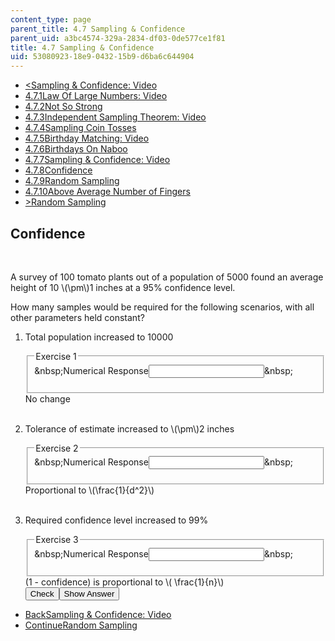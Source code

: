 ```yaml
---
content_type: page
parent_title: 4.7 Sampling & Confidence
parent_uid: a3bc4574-329a-2834-df03-0de577ce1f81
title: 4.7 Sampling & Confidence
uid: 53080923-18e9-0432-15b9-d6ba6c644904
---
```

<ul class="navigation pagination"><li id="top_bck_btn"><a href='/courses/electrical-engineering-and-computer-science/6-042j-mathematics-for-computer-science-spring-2015/probability/tp14-1/vertical-83cee7032f8c';><<span>Sampling &amp; Confidence: Video</span></a></li><li id="flp_btn_1" ><a href='/courses/electrical-engineering-and-computer-science/6-042j-mathematics-for-computer-science-spring-2015/probability/tp14-1'>4.7.1<span>Law Of Large Numbers: Video</span></a></li><li id="flp_btn_2" ><a href='/courses/electrical-engineering-and-computer-science/6-042j-mathematics-for-computer-science-spring-2015/probability/tp14-1/vertical-84aa6f70d1c0'>4.7.2<span>Not So Strong</span></a></li><li id="flp_btn_3" ><a href='/courses/electrical-engineering-and-computer-science/6-042j-mathematics-for-computer-science-spring-2015/probability/tp14-1/vertical-872c5ec0974e'>4.7.3<span>Independent Sampling Theorem: Video</span></a></li><li id="flp_btn_4" ><a href='/courses/electrical-engineering-and-computer-science/6-042j-mathematics-for-computer-science-spring-2015/probability/tp14-1/vertical-b7cee8c0e19c'>4.7.4<span>Sampling Coin Tosses</span></a></li><li id="flp_btn_5" ><a href='/courses/electrical-engineering-and-computer-science/6-042j-mathematics-for-computer-science-spring-2015/probability/tp14-1/vertical-82840a0ba306'>4.7.5<span>Birthday Matching: Video</span></a></li><li id="flp_btn_6" ><a href='/courses/electrical-engineering-and-computer-science/6-042j-mathematics-for-computer-science-spring-2015/probability/tp14-1/vertical-20063bed5f4a'>4.7.6<span>Birthdays On Naboo</span></a></li><li id="flp_btn_7" ><a href='/courses/electrical-engineering-and-computer-science/6-042j-mathematics-for-computer-science-spring-2015/probability/tp14-1/vertical-83cee7032f8c'>4.7.7<span>Sampling &amp; Confidence: Video</span></a></li><li id="flp_btn_8" class="button_selected"><a href='/courses/electrical-engineering-and-computer-science/6-042j-mathematics-for-computer-science-spring-2015/probability/tp14-1/vertical-b6f0d030cb36'>4.7.8<span>Confidence</span></a></li><li id="flp_btn_9" ><a href='/courses/electrical-engineering-and-computer-science/6-042j-mathematics-for-computer-science-spring-2015/probability/tp14-1/vertical-0a9b074af4b4'>4.7.9<span>Random Sampling</span></a></li><li id="flp_btn_10" ><a href='/courses/electrical-engineering-and-computer-science/6-042j-mathematics-for-computer-science-spring-2015/probability/tp14-1/vertical-2f9ccec3fdf7'>4.7.10<span>Above Average Number of Fingers</span></a></li><li id="top_continue_btn"><a href='/courses/electrical-engineering-and-computer-science/6-042j-mathematics-for-computer-science-spring-2015/probability/tp14-1/vertical-0a9b074af4b4';>><span>Random Sampling</span></a></li></ul><h2 class="subhead">Confidence</h2><div class="self_assessment">
<br display_name="Confidence" url_name="Confidence_0" />
<p display_name="Confidence" url_name="Confidence_1">A survey of 100 tomato plants out of a population of 5000 found an average height of 10 \(\pm\)1 inches at a 95% confidence level.</p>
<p display_name="Confidence" url_name="Confidence_2">How many samples would be required for the following scenarios, with all other parameters held constant?</p>
<ol display_name="Confidence" url_name="Confidence_3">
<li>
<div id="Q1_div" class="problem_question"><p>Total population increased to 10000</p><fieldset><legend class="visually-hidden">Exercise 1</legend><div class="choice"><label id="Q1_label"><span id="Q1_aria_status" tabindex="-1" class="visually-hidden">&amp;nbsp;</span><span class="visually-hidden">Numerical Response</span><input type="text" id="Q1_input" value="" onkeypress="numericTypedOrDropDownSelected(1)" class="problem_text_input"><input type="hidden" id="Q1_ans" value="100"><input type="hidden" id="Q1_tolerance" value="0.0001"><span id="Q1_normal_status" class="nostatus" aria-hidden="true">&amp;nbsp;</span></label></div><p id="S1_ans" tabindex="-1" class="problem_answer"></p></fieldset></div><div id="S1_div" class="problem_solution" tabindex="-1">No change</div></li>
<br />
<li>
<div id="Q2_div" class="problem_question"><p>Tolerance of estimate increased to \(\pm\)2 inches</p><fieldset><legend class="visually-hidden">Exercise 2</legend><div class="choice"><label id="Q2_label"><span id="Q2_aria_status" tabindex="-1" class="visually-hidden">&amp;nbsp;</span><span class="visually-hidden">Numerical Response</span><input type="text" id="Q2_input" value="" onkeypress="numericTypedOrDropDownSelected(2)" class="problem_text_input"><input type="hidden" id="Q2_ans" value="25"><input type="hidden" id="Q2_tolerance" value="0.0001"><span id="Q2_normal_status" class="nostatus" aria-hidden="true">&amp;nbsp;</span></label></div><p id="S2_ans" tabindex="-1" class="problem_answer"></p></fieldset></div><div id="S2_div" class="problem_solution" tabindex="-1">Proportional to \(\frac{1}{d^2}\)</div></li>
<br />
<li>
<div id="Q3_div" class="problem_question"><p>Required confidence level increased to 99%</p><fieldset><legend class="visually-hidden">Exercise 3</legend><div class="choice"><label id="Q3_label"><span id="Q3_aria_status" tabindex="-1" class="visually-hidden">&amp;nbsp;</span><span class="visually-hidden">Numerical Response</span><input type="text" id="Q3_input" value="" onkeypress="numericTypedOrDropDownSelected(3)" class="problem_text_input"><input type="hidden" id="Q3_ans" value="500"><input type="hidden" id="Q3_tolerance" value="0.0001"><span id="Q3_normal_status" class="nostatus" aria-hidden="true">&amp;nbsp;</span></label></div><p id="S3_ans" tabindex="-1" class="problem_answer"></p></fieldset></div><div id="S3_div" class="problem_solution" tabindex="-1"> (1 - confidence) is proportional to \( \frac{1}{n}\)</div><div class="action"><button id="Q1_button" onclick="checkAnswer({1: 'numerical', 2: 'numerical', 3: 'numerical'})" class="problem_mo_button">Check</button><button id="Q1_button_show" onclick="showHideSolution({1: 'numerical', 2: 'numerical', 3: 'numerical'}, 1, [1, 2, 3])" class="problem_mo_button">Show Answer</button></div></li>
</ol>
</div><ul class="navigation progress"><li id="bck_btn"><a href='/courses/electrical-engineering-and-computer-science/6-042j-mathematics-for-computer-science-spring-2015/probability/tp14-1/vertical-83cee7032f8c';>Back<span>Sampling &amp; Confidence: Video</span></a></li><li id="continue_btn"><a href='/courses/electrical-engineering-and-computer-science/6-042j-mathematics-for-computer-science-spring-2015/probability/tp14-1/vertical-0a9b074af4b4';>Continue<span>Random Sampling</span></a></li></ul>